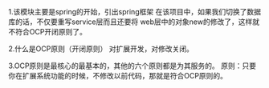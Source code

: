 1.该模块主要是spring的开始，引出spring框架
    在该项目中，如果我们切换了数据库的话，不仅要重写service层而且还要将
    web层中的对象new的修改了，这样就不符合OCP开闭原则了。

2.什么是OCP原则（开闭原则）
    对扩展开发，对修改关闭。

3.OCP原则是最核心的最基本的，其他的六个原则都是为其服务的。
    原则：只要你在扩展系统功能的时候，不修改以前代码，那就是符合OCP原则的。